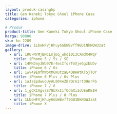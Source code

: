```yaml
---
layout: produk-casinghp
title: Gen Kaneki Tokyo Ghoul iPhone Case
categories: iphone

# Produk
product-title: Gen Kaneki Tokyo Ghoul iPhone Case
harga: 90000
sku: hn-2289
image-drive: 1LboHFVjHhuy6GbWBvff9GU1NkNQW3zat
gallery:
  - url: 1RU-MrMjBNCLnjDq_wkdi0I3CXmdX4WqY
    title: iPhone 5 / 5s / SE
  - url: 14FNJmyJWb97Er4msIfqrTmXjeGgzbbDv
    title: iPhone 6 / 6s
  - url: 1wv49EmfhWpXM6NutzaE4Q8HWtKTSjTOr
    title: iPhone 6 Plus / 6s Plus
  - url: 1aJsEpdwuoUyAL004eZBrQrm1rtOHnrFG
    title: iPhone 7 / 8
  - url: 1_gCKIAgvsS78bXxIifQdaXiIoUEnKEIH
    title: iPhone 7 Plus / 8 Plus
  - url: 1LboHFVjHhuy6GbWBvff9GU1NkNQW3zat
    title: iPhone X
---
```

